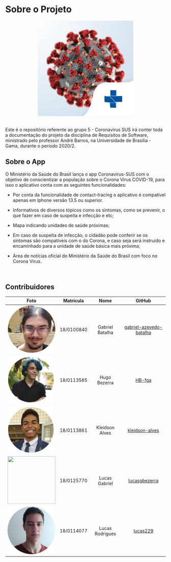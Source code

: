 # Sobre o Projeto

<div align="center">
  <img width="300" height="300" src= "https://raw.githubusercontent.com/Requisitos-de-Software/2020.2-Coronavirus-SUS/devel/docs/assets/icons/appLogo.png"/>
</div>

<br />

Este é o repositório referente ao grupo 5 - Coronavírus SUS irá conter toda a documentação do projeto da disciplina de Requisitos de Software, ministrado pelo professor André Barros, na Universidade de Brasília - Gama, durante o período 2020/2.


## Sobre o App

O Ministério da Saúde do Brasil lança o app Coronavírus-SUS com o objetivo de conscientizar a população sobre o Corona Vírus COVID-19, para isso o aplicativo conta com as seguintes funcionalidades:

- Por conta da funcionalidade de contact-tracing o aplicativo é compatível apenas em Iphone versão 13.5 ou superior.

- Informativos de diversos tópicos como os sintomas, como se prevenir, o que fazer em caso de suspeita e infecção e etc;

- Mapa indicando unidades de saúde próximas;

- Em caso de suspeita de infecção, o cidadão pode conferir se os sintomas são compatíveis com o do Corona, e caso seja será instruído e encaminhado para a unidade de saúde básica mais próxima;

- Área de notícias oficial do Ministério da Saúde do Brasil com foco no Corona Vírus.

<br/>

## Contribuidores

|Foto | Matrícula | Nome | GitHub |
|:--:|:--:|:--:|:--:|
| <img width="150" height="150" src="https://raw.githubusercontent.com/Requisitos-de-Software/2020.2-Coronavirus-SUS/devel/docs/assets/contributors/GabrielBatalha.png"> | 18/0100840 |Gabriel Batalha |[gabriel-azevedo-batalha](https://github.com/gabriel-azevedo-batalha)| <!--batalha800@gmail.com
| <img width="150" height="150" src="https://raw.githubusercontent.com/Requisitos-de-Software/2020.2-Coronavirus-SUS/devel/docs/assets/contributors/Hugo.png"> | 18/0113585 | Hugo Bezerra | [HB-fga](https://github.com/HB-fga)| <!--hugoricardo.so.be@gmail.com
| <img width="150" height="150" src="https://raw.githubusercontent.com/Requisitos-de-Software/2020.2-Coronavirus-SUS/devel/docs/assets/contributors/Kleidson.png"> | 18/0113861 | Kleidson Alves | [kleidson-alves](https://github.com/kleidson-alves)| <!--kleidsonalves15@gmail.com
| <img width="150" height="150" src="https://raw.githubusercontent.com/Requisitos-de-Software/2020.2-Coronavirus-SUS/devel/docs/assets/contributors/LucasGabriel.png"> | 18/0125770 | Lucas Gabriel | [lucasgbezerra](https://github.com/lucasgbezerra) | <!--lucasbsb100@gmail.com
| <img width="150" height="150" src="https://raw.githubusercontent.com/Requisitos-de-Software/2020.2-Coronavirus-SUS/devel/docs/assets/contributors/LucasRodrigues.png"> | 18/0114077| Lucas Rodrigues| [lucas229](https://github.com/lucas229)| <!--lucasro229@gmail.com

<br />

